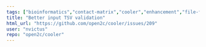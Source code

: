 ```yaml
---
tags: ["bioinformatics","contact-matrix","cooler","enhancement","file-format","genomics","hdf5","hi-c","python","sparse"]
title: "Better input TSV validation"
html_url: "https://github.com/open2c/cooler/issues/209"
user: "nvictus"
repo: "open2c/cooler"
---
```


